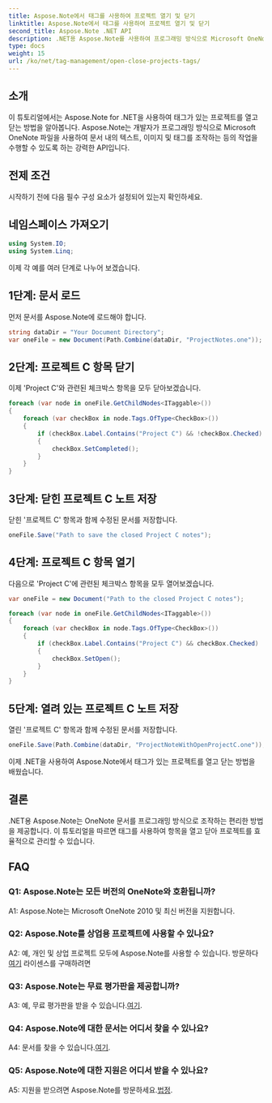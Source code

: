 ```yaml
---
title: Aspose.Note에서 태그를 사용하여 프로젝트 열기 및 닫기
linktitle: Aspose.Note에서 태그를 사용하여 프로젝트 열기 및 닫기
second_title: Aspose.Note .NET API
description: .NET용 Aspose.Note를 사용하여 프로그래밍 방식으로 Microsoft OneNote 파일을 조작하는 방법을 알아보세요. 태그가 있는 프로젝트를 효율적으로 열고 닫습니다.
type: docs
weight: 15
url: /ko/net/tag-management/open-close-projects-tags/
---
```

## 소개

이 튜토리얼에서는 Aspose.Note for .NET을 사용하여 태그가 있는 프로젝트를 열고 닫는 방법을 알아봅니다. Aspose.Note는 개발자가 프로그래밍 방식으로 Microsoft OneNote 파일을 사용하여 문서 내의 텍스트, 이미지 및 태그를 조작하는 등의 작업을 수행할 수 있도록 하는 강력한 API입니다.

## 전제 조건

시작하기 전에 다음 필수 구성 요소가 설정되어 있는지 확인하세요.

## 네임스페이스 가져오기

```csharp
using System.IO;
using System.Linq;
```

이제 각 예를 여러 단계로 나누어 보겠습니다.

## 1단계: 문서 로드

먼저 문서를 Aspose.Note에 로드해야 합니다.

```csharp
string dataDir = "Your Document Directory";
var oneFile = new Document(Path.Combine(dataDir, "ProjectNotes.one"));
```

## 2단계: 프로젝트 C 항목 닫기

이제 'Project C'와 관련된 체크박스 항목을 모두 닫아보겠습니다.

```csharp
foreach (var node in oneFile.GetChildNodes<ITaggable>())
{
    foreach (var checkBox in node.Tags.OfType<CheckBox>())
    {
        if (checkBox.Label.Contains("Project C") && !checkBox.Checked)
        {
            checkBox.SetCompleted();
        }
    }
}
```

## 3단계: 닫힌 프로젝트 C 노트 저장

닫힌 '프로젝트 C' 항목과 함께 수정된 문서를 저장합니다.

```csharp
oneFile.Save("Path to save the closed Project C notes");
```

## 4단계: 프로젝트 C 항목 열기

다음으로 'Project C'에 관련된 체크박스 항목을 모두 열어보겠습니다.

```csharp
var oneFile = new Document("Path to the closed Project C notes");

foreach (var node in oneFile.GetChildNodes<ITaggable>())
{
    foreach (var checkBox in node.Tags.OfType<CheckBox>())
    {
        if (checkBox.Label.Contains("Project C") && checkBox.Checked)
        {
            checkBox.SetOpen();
        }
    }
}
```

## 5단계: 열려 있는 프로젝트 C 노트 저장

열린 '프로젝트 C' 항목과 함께 수정된 문서를 저장합니다.

```csharp
oneFile.Save(Path.Combine(dataDir, "ProjectNoteWithOpenProjectC.one"));
```

이제 .NET을 사용하여 Aspose.Note에서 태그가 있는 프로젝트를 열고 닫는 방법을 배웠습니다.

## 결론

.NET용 Aspose.Note는 OneNote 문서를 프로그래밍 방식으로 조작하는 편리한 방법을 제공합니다. 이 튜토리얼을 따르면 태그를 사용하여 항목을 열고 닫아 프로젝트를 효율적으로 관리할 수 있습니다.

## FAQ

### Q1: Aspose.Note는 모든 버전의 OneNote와 호환됩니까?

A1: Aspose.Note는 Microsoft OneNote 2010 및 최신 버전을 지원합니다.

### Q2: Aspose.Note를 상업용 프로젝트에 사용할 수 있나요?

 A2: 예, 개인 및 상업 프로젝트 모두에 Aspose.Note를 사용할 수 있습니다. 방문하다[여기](https://purchase.aspose.com/buy) 라이센스를 구매하려면

### Q3: Aspose.Note는 무료 평가판을 제공합니까?

A3: 예, 무료 평가판을 받을 수 있습니다.[여기](https://releases.aspose.com/).

### Q4: Aspose.Note에 대한 문서는 어디서 찾을 수 있나요?

 A4: 문서를 찾을 수 있습니다.[여기](https://reference.aspose.com/note/net/).

### Q5: Aspose.Note에 대한 지원은 어디서 받을 수 있나요?

A5: 지원을 받으려면 Aspose.Note를 방문하세요.[법정](https://forum.aspose.com/c/note/28).